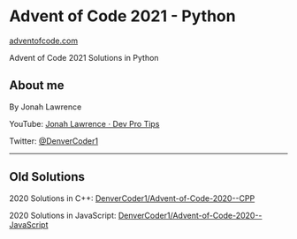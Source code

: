 # Advent of Code 2021 - Python

[adventofcode.com](https://adventofcode.com/2021)

Advent of Code 2021 Solutions in Python

## About me

By Jonah Lawrence

YouTube: [Jonah Lawrence ⋅ Dev Pro Tips](https://youtube.com/c/DevProTips)

Twitter: [@DenverCoder1](https://twitter.com/DenverCoder1)

----

## Old Solutions

2020 Solutions in C++: [DenverCoder1/Advent-of-Code-2020--CPP](https://github.com/DenverCoder1/Advent-of-Code-2020---CPP)

2020 Solutions in JavaScript: [DenverCoder1/Advent-of-Code-2020--JavaScript](https://github.com/DenverCoder1/Advent-of-Code-2020---Javascript)